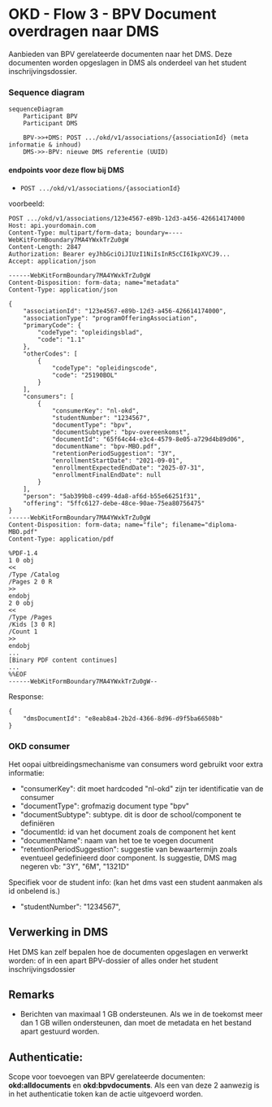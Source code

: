 # OKD - Flow 3 - BPV Document overdragen naar DMS
Aanbieden van BPV gerelateerde documenten naar het DMS. Deze documenten worden opgeslagen in DMS als onderdeel van het student inschrijvingsdossier.


### Sequence diagram
```mermaid
sequenceDiagram
    Participant BPV
    Participant DMS

    BPV->>+DMS: POST .../okd/v1/associations/{associationId} (meta informatie & inhoud)
    DMS->>-BPV: nieuwe DMS referentie (UUID)

```
#### endpoints voor deze flow bij DMS
- `POST .../okd/v1/associations/{associationId}`

voorbeeld:
```
POST .../okd/v1/associations/123e4567-e89b-12d3-a456-426614174000
Host: api.yourdomain.com
Content-Type: multipart/form-data; boundary=----WebKitFormBoundary7MA4YWxkTrZu0gW
Content-Length: 2847
Authorization: Bearer eyJhbGciOiJIUzI1NiIsInR5cCI6IkpXVCJ9...
Accept: application/json

------WebKitFormBoundary7MA4YWxkTrZu0gW
Content-Disposition: form-data; name="metadata"
Content-Type: application/json

{
    "associationId": "123e4567-e89b-12d3-a456-426614174000",
    "associationType": "programOfferingAssociation",
    "primaryCode": {
        "codeType": "opleidingsblad",
        "code": "1.1"
    },
    "otherCodes": [
        {
            "codeType": "opleidingscode",
            "code": "25190BOL"
        }
    ],
    "consumers": [
        {
            "consumerKey": "nl-okd",
            "studentNumber": "1234567",
            "documentType": "bpv",
            "documentSubtype": "bpv-overeenkomst",
            "documentId": "65f64c44-e3c4-4579-8e05-a729d4b89d06",
            "documentName": "bpv-MBO.pdf",
            "retentionPeriodSuggestion": "3Y",
            "enrollmentStartDate": "2021-09-01",
            "enrollmentExpectedEndDate": "2025-07-31",
            "enrollmentFinalEndDate": null
        }
    ],
    "person": "5ab399b8-c499-4da8-af6d-b55e66251f31",
    "offering": "5ffc6127-debe-48ce-90ae-75ea80756475"
}
------WebKitFormBoundary7MA4YWxkTrZu0gW
Content-Disposition: form-data; name="file"; filename="diploma-MBO.pdf"
Content-Type: application/pdf

%PDF-1.4
1 0 obj
<<
/Type /Catalog
/Pages 2 0 R
>>
endobj
2 0 obj
<<
/Type /Pages
/Kids [3 0 R]
/Count 1
>>
endobj
...
[Binary PDF content continues]
...
%%EOF
------WebKitFormBoundary7MA4YWxkTrZu0gW--

```

Response:
```
{
    "dmsDocumentId": "e8eab8a4-2b2d-4366-8d96-d9f5ba66508b"
}
```

### OKD consumer
Het oopai uitbreidingsmechanisme van consumers word gebruikt voor extra informatie:
* "consumerKey": dit moet hardcoded "nl-okd" zijn ter identificatie van de consumer
* "documentType": grofmazig document type "bpv"
* "documentSubtype": subtype. dit is door de school/component te definiëren
* "documentId: id van het document zoals de component het kent
* "documentName": naam van het toe te voegen document
* "retentionPeriodSuggestion": suggestie van bewaartermijn zoals eventueel gedefinieerd door component. Is suggestie, DMS mag negeren vb: "3Y", "6M", "1321D"

Specifiek voor de student info: (kan het dms vast een student aanmaken als id onbelend is.)
* "studentNumber": "1234567",

## Verwerking in DMS
Het DMS kan zelf bepalen hoe de documenten opgeslagen en verwerkt worden: of in een apart BPV-dossier of alles onder het student inschrijvingsdossier

## Remarks
- Berichten van maximaal 1 GB ondersteunen. Als we in de toekomst meer dan 1 GB willen ondersteunen, dan moet de metadata en het bestand apart gestuurd worden.

## Authenticatie:
Scope voor toevoegen van BPV gerelateerde documenten: **okd:alldocuments** en **okd:bpvdocuments**.
Als een van deze 2 aanwezig is in het authenticatie token kan de actie uitgevoerd worden.
